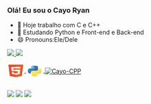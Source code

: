 ### Olá! Eu sou o Cayo Ryan

- 🔭 Hoje trabalho com C e C++
- 🌱 Estudando Python e Front-end e Back-end
- 😄 Pronouns:Ele/Dele

<div>
  <a href="https://github.com/CayoRyan">
  <img height="180em" src="https://github-readme-stats.vercel.app/api?username=CayoRyan&show_icons=true&theme=dark&include_all__commits=true&count_private=true"/>
  <img height="180em" src="https://github-readme-stats.vercel.app/api/top-langs/?username=CayoRyan&layout=compact&langs_count=16&theme=dark"/>
</div>

<div style="display: inline_block"><br>
  <img align="center" alt="Cayo-HTML" height="30" width="40" src="https://raw.githubusercontent.com/devicons/devicon/master/icons/html5/html5-original.svg">
  <img align="center" alt="Cayo-Python" height="30" width="40" src="https://raw.githubusercontent.com/devicons/devicon/master/icons/python/python-original.svg">
  <img align="center" alt="Cayo-CPP" height="30" width="40" src="https://cdn.jsdelivr.net/gh/devicons/devicon@latest/icons/cplusplus/cplusplus-original.svg" />          
</div>

##

<div>
  <a href="https://instagram.com/cayo_ryan" target="_blank"><img src="https://img.shields.io/badge/-Instagram-%23E4405F?style=for-the-badge&logo=instagram&logoColor=white" target="_blank"></a>
  <a href ="mailto:cayoryan06@gmail.com"><img src="https://img.shields.io/badge/-Gmail-%23333?style=for-the-badge&logo=gmail&logoColor=white" target="_blank"></a>
  <a href="https://www.linkedin.com/in/cayo-ryan-a45b51264/" target="_blank"><img src="https://img.shields.io/badge/-LinkedIn-%230077B5?style=for-the badge&logo=linkedin&logoColor=white" target="_blank"></a>  
</div>
